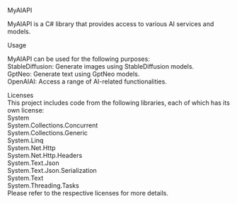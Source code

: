 MyAIAPI  

MyAIAPI is a C# library that provides access to various AI services and models.  

Usage  

MyAIAPI can be used for the following purposes:  
StableDiffusion: Generate images using StableDiffusion models.  
GptNeo: Generate text using GptNeo models.  
OpenAIAI: Access a range of AI-related functionalities.  

Licenses  
This project includes code from the following libraries, each of which has its own license:  
System  
System.Collections.Concurrent  
System.Collections.Generic  
System.Linq  
System.Net.Http  
System.Net.Http.Headers  
System.Text.Json  
System.Text.Json.Serialization  
System.Text  
System.Threading.Tasks  
Please refer to the respective licenses for more details.  
